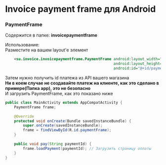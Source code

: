 <h1>Invoice payment frame для Android</h1>
<h3>PaymentFrame</h3>
Содержится в папке: <b>invoicepaymentframe</b>

Использование: <br>
Разместите на вашем layout'е элемент
```xml
    <su.invoice.invoicepaymentframe.PaymentFrame android:layout_width="match_parent"
                                                 android:layout_height="match_parent"
                                                 android:id="@+id/paymentFrame"/>
```
Затем нужно получить id платежа из API вашего магазина<br>
**Ни в коем случае не создавайте платеж на клиенте, как это сделано в примере(Папка app), это не безопасно**<br>
И загрузить PaymentFrame, как это показано ниже
```java
public class MainActivity extends AppCompatActivity {
    PaymentFrame frame;
    
    @Override
    protected void onCreate(Bundle savedInstanceBundle) {
        super.onCreate(savedInstanceBundle);
        frame = findViewById(R.id.paymentFrame);
    }
    
    public void pay(String paymentId) {
        frame.loadPayment(paymentId); // Загрузить страницу оплаты
    }
}
```
